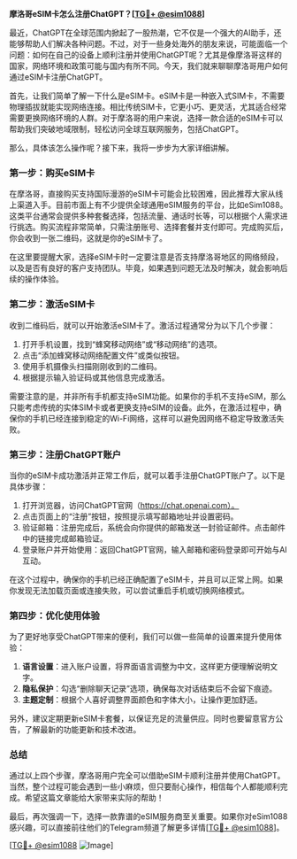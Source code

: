 **摩洛哥eSIM卡怎么注册ChatGPT？[[TG💪+ @esim1088](https://t.me/s/esim1088)]**

最近，ChatGPT在全球范围内掀起了一股热潮，它不仅是一个强大的AI助手，还能够帮助人们解决各种问题。不过，对于一些身处海外的朋友来说，可能面临一个问题：如何在自己的设备上顺利注册并使用ChatGPT呢？尤其是像摩洛哥这样的国家，网络环境和政策可能与国内有所不同。今天，我们就来聊聊摩洛哥用户如何通过eSIM卡注册ChatGPT。

首先，让我们简单了解一下什么是eSIM卡。eSIM卡是一种嵌入式SIM卡，不需要物理插拔就能实现网络连接。相比传统SIM卡，它更小巧、更灵活，尤其适合经常需要更换网络环境的人群。对于摩洛哥的用户来说，选择一款合适的eSIM卡可以帮助我们突破地域限制，轻松访问全球互联网服务，包括ChatGPT。

那么，具体该怎么操作呢？接下来，我将一步步为大家详细讲解。

### 第一步：购买eSIM卡

在摩洛哥，直接购买支持国际漫游的eSIM卡可能会比较困难，因此推荐大家从线上渠道入手。目前市面上有不少提供全球通用eSIM服务的平台，比如eSim1088。这类平台通常会提供多种套餐选择，包括流量、通话时长等，可以根据个人需求进行挑选。购买流程非常简单，只需注册账号、选择套餐并支付即可。完成购买后，你会收到一张二维码，这就是你的eSIM卡了。

在这里要提醒大家，选择eSIM卡时一定要注意是否支持摩洛哥地区的网络频段，以及是否有良好的客户支持团队。毕竟，如果遇到问题无法及时解决，就会影响后续的操作体验。

### 第二步：激活eSIM卡

收到二维码后，就可以开始激活eSIM卡了。激活过程通常分为以下几个步骤：

1. 打开手机设置，找到“蜂窝移动网络”或“移动网络”的选项。
2. 点击“添加蜂窝移动网络配置文件”或类似按钮。
3. 使用手机摄像头扫描刚刚收到的二维码。
4. 根据提示输入验证码或其他信息完成激活。

需要注意的是，并非所有手机都支持eSIM功能。如果你的手机不支持eSIM，那么只能考虑传统的实体SIM卡或者更换支持eSIM的设备。此外，在激活过程中，确保你的手机已经连接到稳定的Wi-Fi网络，这样可以避免因网络不稳定导致激活失败。

### 第三步：注册ChatGPT账户

当你的eSIM卡成功激活并正常工作后，就可以着手注册ChatGPT账户了。以下是具体步骤：

1. 打开浏览器，访问ChatGPT官网（https://chat.openai.com）。
2. 点击页面上的“注册”按钮，按照提示填写邮箱地址并设置密码。
3. 验证邮箱：注册完成后，系统会向你提供的邮箱发送一封验证邮件。点击邮件中的链接完成邮箱验证。
4. 登录账户并开始使用：返回ChatGPT官网，输入邮箱和密码登录即可开始与AI互动。

在这个过程中，确保你的手机已经正确配置了eSIM卡，并且可以正常上网。如果你发现无法加载页面或连接失败，可以尝试重启手机或切换网络模式。

### 第四步：优化使用体验

为了更好地享受ChatGPT带来的便利，我们可以做一些简单的设置来提升使用体验：

1. **语言设置**：进入账户设置，将界面语言调整为中文，这样更方便理解说明文字。
2. **隐私保护**：勾选“删除聊天记录”选项，确保每次对话结束后不会留下痕迹。
3. **主题定制**：根据个人喜好调整界面颜色和字体大小，让操作更加舒适。

另外，建议定期更新eSIM卡套餐，以保证充足的流量供应。同时也要留意官方公告，了解最新的功能更新和技术改进。

### 总结

通过以上四个步骤，摩洛哥用户完全可以借助eSIM卡顺利注册并使用ChatGPT。当然，整个过程可能会遇到一些小麻烦，但只要耐心操作，相信每个人都能顺利完成。希望这篇文章能给大家带来实际的帮助！

最后，再次强调一下，选择一款靠谱的eSIM服务商至关重要。如果你对eSim1088感兴趣，可以直接前往他们的Telegram频道了解更多详情[[TG💪+ @esim1088](https://t.me/s/esim1088)]。

[[TG💪+ @esim1088](https://t.me/s/esim1088) ![Image](https://i.postimg.cc/4NQfJmqS/Snipaste-2025-05-13-00-14-12.png)]